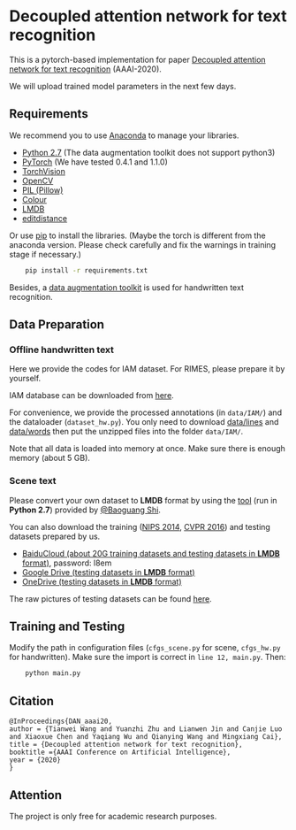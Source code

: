 # Decoupled attention network for text recognition

This is a pytorch-based implementation for paper [Decoupled attention network for text recognition](https://arxiv.org/abs/1912.) (AAAI-2020).

We will upload trained model parameters in the next few days.

## Requirements

We recommend you to use [Anaconda](https://www.anaconda.com/) to manage your libraries.

- [Python 2.7](https://www.python.org/) (The data augmentation toolkit does not support python3)
- [PyTorch](https://pytorch.org/) (We have tested 0.4.1 and 1.1.0)
- [TorchVision](https://pypi.org/project/torchvision/)
- [OpenCV](https://opencv.org/)
- [PIL (Pillow)](https://pillow.readthedocs.io/en/stable/#)
- [Colour](https://pypi.org/project/colour/)
- [LMDB](https://pypi.org/project/lmdb/)
- [editdistance](https://pypi.org/project/editdistance/)

Or use [pip](https://pypi.org/project/pip/) to install the libraries. (Maybe the torch is different from the anaconda version. Please check carefully and fix the warnings in training stage if necessary.)

```bash
    pip install -r requirements.txt
```
Besides, a [data augmentation toolkit](https://github.com/Canjie-Luo/Scene-Text-Image-Transformer) is used for handwritten text recognition.

## Data Preparation
### Offline handwritten text
Here we provide the codes for IAM dataset. For RIMES, please prepare it by yourself.

IAM database can be downloaded from [here](http://www.fki.inf.unibe.ch/databases/iam-handwriting-database/download-the-iam-handwriting-database). 

For convenience, we provide the processed annotations (in `data/IAM/`) and the dataloader (`dataset_hw.py`). You only need to download [data/lines](http://www.fki.inf.unibe.ch/DBs/iamDB/data/lines) and [data/words](http://www.fki.inf.unibe.ch/DBs/iamDB/data/words) then put the unzipped files into the folder `data/IAM/`.

Note that all data is loaded into memory at once. Make sure there is enough memory (about 5 GB).

### Scene text
Please convert your own dataset to **LMDB** format by using the [tool](https://github.com/bgshih/crnn/blob/master/tool/create_dataset.py) (run in **Python 2.7**) provided by [@Baoguang Shi](https://github.com/bgshih). 

You can also download the training ([NIPS 2014](http://www.robots.ox.ac.uk/~vgg/data/text/), [CVPR 2016](http://www.robots.ox.ac.uk/~vgg/data/scenetext/)) and testing datasets prepared by us. 

- [BaiduCloud (about 20G training datasets and testing datasets in **LMDB** format)](https://pan.baidu.com/s/1TqZfvoEhyv57yf4YBjSzFg), password: l8em
- [Google Drive (testing datasets in **LMDB** format)](https://drive.google.com/open?id=1NAs78a38xkl1MhodoD7BM0Lh3v_sFwYs)
- [OneDrive (testing datasets in **LMDB** format)](https://1drv.ms/f/s!Am3wqyDHs7r0hkHUYy0edaC2UC3c)

The raw pictures of testing datasets can be found [here](https://github.com/chengzhanzhan/STR).

## Training and Testing

Modify the path in configuration files (`cfgs_scene.py` for scene, `cfgs_hw.py` for handwritten). Make sure the import is correct in `line 12, main.py`. Then:

```bash
	python main.py
```

## Citation

```
@InProceedings{DAN_aaai20,
author = {Tianwei Wang and Yuanzhi Zhu and Lianwen Jin and Canjie Luo and Xiaoxue Chen and Yaqiang Wu and Qianying Wang and Mingxiang Cai}, 
title = {Decoupled attention network for text recognition}, 
booktitle ={AAAI Conference on Artificial Intelligence}, 
year = {2020}
}
```

## Attention
The project is only free for academic research purposes.
